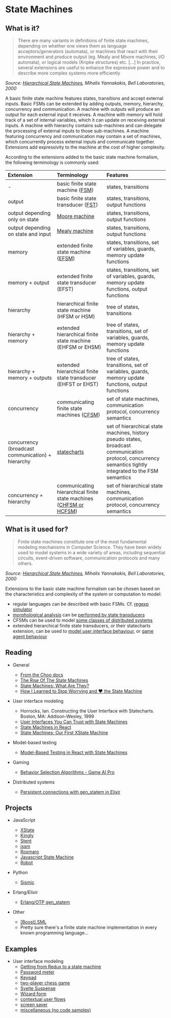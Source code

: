 # State Machines

## What is it?

> There are many variants in definitions of finite state machines, depending on
  whether one views them as language acceptors/generators (automata), or machines that react with their environment and produce output (eg. Mealy and
  Moore machines, I/O automata), or logical models (Kripke structures) etc.
> [...] In practice, several extensions are useful to enhance the expressive power and
to describe more complex systems more efficiently

*Source: [Hierarchical State Machines](https://link.springer.com/content/pdf/10.1007/3-540-44929-9_24.pdf), Mihalis Yannakakis, Bell Laboratories, 2000*

A basic finite state machine features states, transitions and accept external inputs. Basic FSMs can be extended by adding outputs, memory, hierarchy, concurrency and communication. A machine with outputs will produce an output for each external input it receives. A machine with memory will hold track of a set of internal variables, which it can update on receiving external inputs. A machine with hierarchy contains sub-machines and can delegate the processing of external inputs to those sub-machines. A machine featuring concurrency and communication may contain a set of machines, which concurrently process external inputs and communicate together. Extensions add expressivity to the machine at the cost of higher complexity.

According to the extensions added to the basic state machine formalism, the following terminology is commonly used:
 
| Extension | Terminology | Features |
|:---|:---|:---|
| - | basic finite state machine ([FSM](https://en.wikipedia.org/wiki/Finite-state_machine)) | states, transitions |
| output| basic finite state transducer ([FST](https://en.wikipedia.org/wiki/Finite-state_transducer)) | states, transitions, output functions |
| output depending only on state| [Moore machine](https://en.wikipedia.org/wiki/Moore_machine) | states, transitions, output functions |
| output depending on state and input | [Mealy machine](https://en.wikipedia.org/wiki/Mealy_machine) | states, transitions, output functions |
| memory | extended finite state machine ([EFSM](https://en.wikipedia.org/wiki/Extended_finite-state_machine)) | states, transitions, set of variables, guards, memory update functions |
| memory + output| extended finite state transducer (EFST) | states, transitions, set of variables, guards, memory update functions, output functions  |
| hierarchy | hierarchical finite state machine (HFSM or HSM) | tree of states, transitions |
| hierarchy + memory| extended hierarchical finite state machine (EHFSM or EHSM) | tree of states, transitions, set of variables, guards, memory update functions  |
| hierarchy + memory + outputs| extended hierarchical finite state transducer (EHFST or EHST)| tree of states, transitions, set of variables, guards, memory update functions, output functions |
| concurrency| communicating finite state machines ([CFSM](https://en.wikipedia.org/wiki/Communicating_finite-state_machine)) | set of state machines, communication protocol, concurrency semantics |
| concurrency (broadcast communication) + hierarchy | [statecharts](http://www.inf.ed.ac.uk/teaching/courses/seoc/2005_2006/resources/statecharts.pdf)  | set of hierarchical state machines, history pseudo states, broadcast communication protocol, concurrency semantics tightly integrated to the FSM semantics|
| concurrency + hierarchy | communicating hierarchical finite state machines ([CHFSM or HCFSM](https://en.wikipedia.org/wiki/Communicating_finite-state_machine#Communicating_Hierarchical_State_Machine)) | set of hierarchical state machines, communication protocol, concurrency semantics |


## What is it used for?
> Finite state machines constitute one of the most fundamental modeling mechanisms in Computer Science. They have been widely used to model systems in a wide variety of areas, including sequential circuits, event-driven software, communication protocols and many others.

*Source: [Hierarchical State Machines](https://link.springer.com/content/pdf/10.1007/3-540-44929-9_24.pdf), Mihalis Yannakakis, Bell Laboratories, 2000*

Extensions to the basic state machine formalism can be chosen based on the characteristics and complexity of the system or computation to model:
- regular languages can be described with basic FSMs. Cf. [regexp simulator](http://ivanzuzak.info/noam/webapps/fsm_simulator/)
- [morphological analysis](https://en.wikipedia.org/wiki/Morphology_(linguistics)) can be [performed by state transducers](https://www.cs.ubc.ca/~carenini/TEACHING/CPSC503-10/applications-of-finite-state.pdf)
- CFSMs can be used to model [some classes of distributed systems](https://pdfs.semanticscholar.org/b218/d40091ac73be4cf8861991c2dda10008bb8f.pdf)
- extended hierarchical finite state transducers, or their statecharts extension, can be used to [model user interface behaviour](https://medium.com/dailyjs/user-interfaces-you-can-trust-with-state-machines-49de7fa138a6), or [game agent behaviour](http://www.gameaipro.com/GameAIPro/GameAIPro_Chapter04_Behavior_Selection_Algorithms.pdf)

## Reading

- General
  - [From the Choo docs](https://choo.io/docs/state-machines/)
  - [The Rise Of The State Machines](https://www.smashingmagazine.com/2018/01/rise-state-machines/)
  - [State Machines: What Are They?](https://kyleshevlin.com/what-are-state-machines)
  - [How I Learned to Stop Worrying and ❤️ the State Machine](http://raganwald.com/2018/02/23/forde.html)

- User interface modeling
  - Horrocks, Ian. Constructing the User Interface with Statecharts. Boston, MA: Addison-Wesley, 1999
  - [User Interfaces You Can Trust with State Machines](https://medium.com/dailyjs/user-interfaces-you-can-trust-with-state-machines-49de7fa138a6)
  - [State Machines in React](https://gedd.ski/post/state-machines-in-react/)
  - [State Machines: Our First XState Machine](https://kyleshevlin.com/our-first-xstate-machine)

- Model-based testing
  - [Model-Based Testing in React with State Machines](https://css-tricks.com/model-based-testing-in-react-with-state-machines/)

- Gaming
  - [Behavior Selection Algorithms - Game AI Pro](http://www.gameaipro.com/GameAIPro/GameAIPro_Chapter04_Behavior_Selection_Algorithms.pdf)

- Distributed systems
  - [Persistent connections with gen_statem in Elixir](https://andrealeopardi.com/posts/connection-managers-with-gen_statem)

## Projects

- JavaScript
  - [XState](https://github.com/davidkpiano/xstate)
  - [Kingly](https://brucou.github.io/documentation)
  - [Stent](https://github.com/krasimir/stent)
  - [jssm](https://github.com/StoneCypher/jssm)
  - [Rosmaro](https://rosmaro.js.org/)
  - [Javascript State Machine](https://github.com/jakesgordon/javascript-state-machine)
  - [Robot](https://thisrobot.life/)

- Python
  - [Sismic](https://sismic.readthedocs.io)

- Erlang/Elixir
  - [Erlang/OTP gen_statem](http://erlang.org/doc/man/gen_statem.html)

- Other
  - [[Boost].SML](https://boost-experimental.github.io/sml)
  - Pretty sure there's a finite state machine implementation in every known programming language...

## Examples

- User interface modeling
  - [Getting from Redux to a state machine](https://krasimirtsonev.com/blog/article/getting-from-redux-to-state-machine-with-stent)
  - [Password meter](https://brucou.github.io/documentation/v1/tutorials/password-meter-ui-implementation.html#Vanilla-js)
  - [Keypad](https://brucou.github.io/documentation/v1/examples/keypad.html)
  - [two-player chess game](https://brucou.github.io/documentation/v1/tutorials/chess-game-ultimate.html)
  - [Svelte Suspense](https://brucou.github.io/documentation/v1/examples/svelte%20suspense.html)
  - [Wizard form](https://brucou.github.io/documentation/v1/examples/wizard-form.html)
  - [contextual user flows](https://github.com/hashicorp/vault)
  - [screen saver](https://medium.com/@carloslfu/modeling-a-screensaver-with-a-statechart-a-real-use-case-f57301682570) 
  - [miscellaneous (no code samples)](https://xstate.js.org/docs/about/showcase.html)
